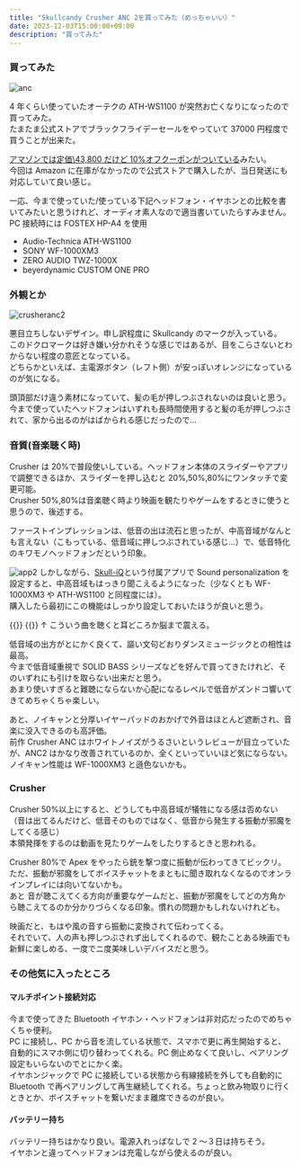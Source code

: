 ```yaml
---
title: "Skullcandy Crusher ANC 2を買ってみた（めっちゃいい）"
date: 2023-12-03T15:00:00+09:00
description: "買ってみた"
---
```


### 買ってみた

![anc](https://gist.github.com/assets/47537864/75018b99-4380-47ba-a1d3-d70e2e2014b1)

4 年くらい使っていたオーテクの ATH-WS1100 が突然お亡くなりになったので買ってみた。  
たまたま公式ストアでブラックフライデーセールをやっていて 37000 円程度で買うことが出来た。

[アマゾンでは定価\43,800 だけど 10%オフクーポンがついている](https://amzn.to/3taA5gy)みたい。  
今回は Amazon に在庫がなかったので公式ストアで購入したが、当日発送にも対応していて良い感じ。

一応、今まで使っていた/使っている下記ヘッドフォン・イヤホンとの比較を書いてみたいと思うけれど、オーディオ素人なので適当書いていたらすみません。  
PC 接続時には FOSTEX HP-A4 を使用

- Audio-Technica ATH-WS1100
- SONY WF-1000XM3
- ZERO AUDIO TWZ-1000X
- beyerdynamic CUSTOM ONE PRO

### 外観とか

![crusheranc2](https://gist.github.com/assets/47537864/0cb5e128-fe01-4beb-a201-d3188eb96f6e)

悪目立ちしないデザイン。申し訳程度に Skullcandy のマークが入っている。  
このドクロマークは好き嫌い分かれそうな感じではあるが、目をこらさないとわからない程度の意匠となっている。  
どちらかといえば、主電源ボタン（レフト側）が安っぽいオレンジになっているのが気になる。

頭頂部だけ違う素材になっていて、髪の毛が押しつぶされないのは良いと思う。  
今まで使っていたヘッドフォンはいずれも長時間使用すると髪の毛が押しつぶされて、家から出るのがはばかられる感じだったので...

### 音質(音楽聴く時)

Crusher は 20%で普段使いしている。ヘッドフォン本体のスライダーやアプリで調整できるほか、スライダーを押し込むと 20%,50%,80%にワンタッチで変更可能。  
Crusher 50%,80%は音楽聴く時より映画を観たりやゲームをするときに使うと思うので、後述する。

ファーストインプレッションは、低音の出は流石と思ったが、中高音域がなんとも言えない（こもっている、低音域に押しつぶされている感じ...）で、低音特化のキワモノヘッドフォンだという印象。

![app2](https://gist.github.com/assets/47537864/5fb4130a-34cf-4bcc-b9c7-0e6c1a187da3)
しかしながら、[Skull-iQ](https://play.google.com/store/apps/details?id=com.skullcandy.skulliq&pli=1)という付属アプリで Sound personalization を設定すると、中高音域もはっきり聞こえるようになった（少なくとも WF-1000XM3 や ATH-WS1100 と同程度には）。  
購入したら最初にこの機能はしっかり設定しておいたほうが良いと思う。

{{<spotify type="track" id="4cucvtOP2234iOsHyELlvA" width="100%" height="180" >}}
{{<spotify type="track" id="0DsAxHjchu8vzMrumD3KsR" width="100%" height="180" >}}
↑ こういう曲を聴くと耳どころか脳まで震える。

低音域の出方がとにかく良くて、謳い文句どおりダンスミュージックとの相性は最高。  
今まで低音域重視で SOLID BASS シリーズなどを好んで買ってきたけれど、そのいずれにも引けを取らない出来だと思う。  
あまり使いすぎると難聴にならないか心配になるレベルで低音がズンドコ響いてきてめちゃくちゃ楽しい。

あと、ノイキャンと分厚いイヤーパッドのおかげで外音はほとんど遮断され、音楽に没入できるのも高評価。  
前作 Crusher ANC はホワイトノイズがうるさいというレビューが目立っていたが、ANC2 はかなり改善されているのか、全くといっていいほど気にならない。  
ノイキャン性能は WF-1000XM3 と遜色ないかも。

### Crusher

Crusher 50%以上にすると、どうしても中高音域が犠牲になる感は否めない（音は出てるんだけど、低音そのものではなく、低音から発生する振動が邪魔をしてくる感じ）  
本領発揮をするのは動画を見たりゲームをしたりするときと思われる。

Crusher 80%で Apex をやったら銃を撃つ度に振動が伝わってきてビックリ。  
ただ、振動が邪魔をしてボイスチャットをまともに聞き取れなくなるのでオンラインプレイには向いてないかも。  
あと 音が聴こえてくる方向が重要なゲームだと、振動が邪魔をしてどの方角から聴こえてるのか分かりづらくなる印象。慣れの問題かもしれないけれども。

映画だと、もはや風の音すら振動に変換されて伝わってくる。  
それでいて、人の声も押しつぶされず出してくれるので、観たことある映画でも新鮮に楽しめる、一度でニ度美味しいデバイスだと思う。

### その他気に入ったところ

#### マルチポイント接続対応

今まで使ってきた Bluetooth イヤホン・ヘッドフォンは非対応だったのでめちゃくちゃ便利。  
PC に接続し、PC から音を流している状態で、スマホで更に再生開始すると、自動的にスマホ側に切り替わってくれる。PC 側止めなくて良いし、ペアリング設定もいらないのでとにかく楽。  
イヤホンジャックで PC に接続している状態から有線接続を外しても自動的に Bluetooth で再ペアリングして再生継続してくれる。ちょっと飲み物取りに行くときとか、ボイスチャットを繋いだまま離席できるのが良い。

#### バッテリー持ち

バッテリー持ちはかなり良い。電源入れっぱなしで 2 ～３日は持ちそう。  
イヤホンと違ってヘッドフォンは充電しながら使えるのが良い。
